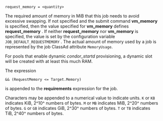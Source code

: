     request_memory = <quantity>

The required amount of memory in MiB that this job needs to avoid
excessive swapping. If not specified and the submit command
**vm_memory** is specified, then the value specified for **vm_memory**
defines **request_memory** . If neither **request_memory** nor
**vm_memory** is specified, the value is set by the configuration
variable `JOB_DEFAULT_REQUESTMEMORY` . The actual amount of memory used
by a job is represented by the job ClassAd attribute `MemoryUsage`.

For pools that enable dynamic *condor_startd* provisioning, a dynamic
slot will be created with at least this much RAM.

The expression

<div>

<div>

    && (RequestMemory <= Target.Memory)

</div>

</div>

is appended to the **requirements** expression for the job.

Characters may be appended to a numerical value to indicate units. `K`
or `KB` indicates KiB, 2^10^ numbers of bytes. `M` or `MB` indicates
MiB, 2^20^ numbers of bytes. `G` or `GB` indicates GiB, 2^30^ numbers of
bytes. `T` or `TB` indicates TiB, 2^40^ numbers of bytes.
